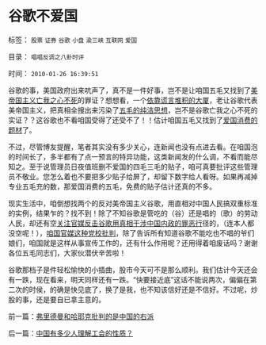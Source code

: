 # 谷歌不爱国

标签： `股票` `证券` `谷歌` `小盘` `渝三峡` `互联网` `爱国` 

目录： `唱唱反调之八卦时评`

时间： `2010-01-26 16:39:51`

谷歌的事，美国政府出来吭声了，真不是一件好事，岂不是让咱国五毛又找到了[美帝国主义亡我之心不死](http://blog.sina.com.cn/s/blog_5563a64d0100ewq3.html)的罪证？想想看，一个[依靠谎言堆积的大厦](../../../2009/8/22/刀笔吏之史诗与史实.md)，老让谷歌代表美帝国主义，把真相全搜出来污染了[五毛的纯洁思想](../../../2008/8/23/君权文化熏陶下的中式愤青.md)，岂不是谷歌亡我之心不死的实证？？这谷歌也不看咱国受得了还受不了！！估计咱国五毛又找到了[爱国消费的题材](../../../2010/1/11/当爱国成为一种消费.md)了。

不过，尽管博友提醒，笔者其实没有多少关心，连新闻也没有点进去看。在咱国泡的时间长了，多半都有了点一预言的特异功能，这类新闻发的什么调，不看而能尽知之。至于说管理员日夜值班删不爱国的四毛三毛的贴子，咱可真要批评这些管理员不敬业。您怎么着也不要把多少贴子给屏了，却留下数字给人看呀。如果再减掉专业五毛充的数，那爱国消费的五毛，免费的贴子估计还真的不多。

现实生活中，咱倒想找两个的反对美帝国主义谷歌，用直相对中国人民搞双重标准的实例，结果乍的？找不到！除了不知谷歌是管吃的（谷）还是唱的（歌）的劳动人民，却还有空[关注官媒反击谷歌用真相干涉中国内政的罪恶行](../../../2009/10/21/人，鬼.md)径的，（连本人都没空呢！），[咱国官媒这种党校批判](../../../2009/7/27/可爱右派越辩越黑.md)，除了告诉所有知道谷歌不能吃也不唱的爷们娘们，咱国就是这样从事宣传工作的，还有什么作用呢？还用得着咱废话吗？谢谢各位五毛同志们，大家伙潜伏辛苦啦！

谷歌那档子是件轻松愉快的小插曲，股市今天可不是那么顺利。我们估计今天还会有一跌，现在看来，明天同样还有一跌。“快要接近底”这话不能说两次，偏偏在第二次的时侯，的确是快见底了，换了是我，也不知该信好还是不信好。不过呢，炒股的事，还是要自已拿主意的。



前一篇：[弗里德曼和哈耶克批判的是中国的右派](../../../2010/1/25/弗里德曼和哈耶克批判的是中国的右派.md)

后一篇：[中国有多少人理解工会的性质？](../../../2010/1/26/中国有多少人理解工会的性质？.md)